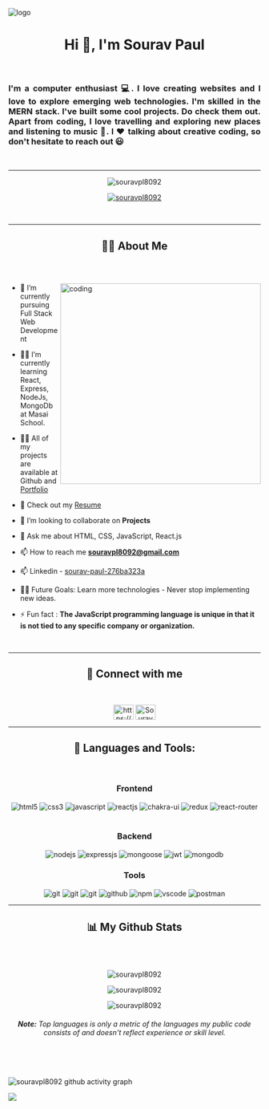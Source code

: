 ![logo](https://github.com/souravpl8092/souravpl8092/blob/main/iFull%20stack%20web%20Developer%20(1).png)
<h1 align="center">Hi 👋, I'm Sourav Paul</h1>
<br/>
<h3 align="justify">I'm a computer enthusiast 💻. I love creating websites and I love to explore emerging web technologies. I'm skilled in the MERN stack. I've built some cool projects. Do check them out. Apart from coding, I love travelling and exploring new places and listening to music 🎵. I ♥️ talking about creative coding, so don't hesitate to reach out 😃</h3>
<br/>
<hr/>

<p align="center"> <img src="https://komarev.com/ghpvc/?username=souravpl8092&label=Profile%20views&color=0e75b6&style=flat" alt="souravpl8092" /> </p>

<p align="center"> <a href="https://github.com/ryo-ma/github-profile-trophy"><img src="https://github-profile-trophy.vercel.app/?username=souravpl8092&theme=light" alt="souravpl8092" /></a> </p>
<br/>
<hr/>
<h2 align="center">🙋‍♂️ About Me</h2>
<br/>

<p align="left"> <a href="https://twitter.com/" target="blank"><img src="https://img.shields.io/twitter/follow/?logo=twitter&style=for-the-badge" alt="" /></a> </p>
<img align="right" alt="coding" width="400" src="https://media0.giphy.com/media/qgQUggAC3Pfv687qPC/giphy.gif">

- 🔭 I’m currently pursuing Full Stack Web Development

- 👨‍💻 I’m currently learning React, Express, NodeJs, MongoDb at Masai School.

- 👨‍💻 All of my projects are available at Github and [Portfolio](https://souravpl8092.github.io/)

- 📄 Check out my [Resume](https://drive.google.com/file/d/1BtlCp0aiUlaiP5yReW94bd1zuMLCXAFW/view)

- 💞️ I’m looking to collaborate on **Projects**

- 💬 Ask me about HTML, CSS, JavaScript, React.js

- 📫 How to reach me **souravpl8092@gmail.com**

- 📫 Linkedin - [sourav-paul-276ba323a](https://www.linkedin.com/in/sourav-paul-276ba323a/)

- 💪🏼 Future Goals: Learn more technologies - Never stop implementing new ideas.

- ⚡ Fun fact : **The JavaScript programming language is unique in that it is not tied to any specific company or organization.**
<br/>
<hr/>

<h2 align="center">📱 Connect with me</h2>
<br />
<p align="center">
<a href="https://www.linkedin.com/in/sourav-paul-276ba323a/" target="blank"><img align="center" src="https://raw.githubusercontent.com/rahuldkjain/github-profile-readme-generator/master/src/images/icons/Social/linked-in-alt.svg" alt="https://www.linkedin.com/in/sourav-paul-276ba323a/" height="30" width="40" /></a>
  <a href="https://twitter.com/Souravpl500" target="blank"><img align="center" src="https://raw.githubusercontent.com/rahuldkjain/github-profile-readme-generator/master/src/images/icons/Social/twitter.svg" alt="Sourav Paul" height="30" width="40" /></a>

  
</p>
<hr/>
<h2 align="center">🚀 Languages and Tools:</h2>
<br/>
<div align="center"> 
<div align="center"><h3 align="center">Frontend</h3>
<img src="https://img.shields.io/badge/html5-%23E34F26.svg?style=for-the-badge&logo=html5&logoColor=white" align="center" alt="html5">
<img src = "https://img.shields.io/badge/css3-%231572B6.svg?style=for-the-badge&logo=css3&logoColor=white" align="center" alt="css3">
<img src ="https://img.shields.io/badge/javascript-%23323330.svg?style=for-the-badge&logo=javascript&logoColor=%23F7DF1E" align="center" alt="javascript">
<img src="https://img.shields.io/badge/React-20232A?style=for-the-badge&logo=react&logoColor=61DAFB"  align="center" alt="reactjs" />
<img src = "https://img.shields.io/badge/chakra ui-%234ED1C5.svg?style=for-the-badge&logo=chakraui&logoColor=white" align="center" alt="chakra-ui"/>
<img src="https://img.shields.io/badge/Redux-593D88?style=for-the-badge&logo=redux&logoColor=white"  align="center" alt="redux" />
<img src="https://img.shields.io/badge/React_Router-CA4245?style=for-the-badge&logo=react-router&logoColor=white"  align="center" alt="react-router" />
</div>
 <br/>
  <div align="center"><h3 align="center">Backend</h3> 
<img src="https://img.shields.io/badge/Node.js-339933?style=for-the-badge&logo=nodedotjs&logoColor=white" align="center" alt="nodejs" />
<img src="https://img.shields.io/badge/Express.js-000000?style=for-the-badge&logo=express&logoColor=white" align="center" alt="expressjs"/>
<img src="https://img.shields.io/badge/mongoose-%2300f.svg?style=for-the-badge&logo=fastify&logoColor=white" align="center" alt="mongoose"/>
<img src="https://img.shields.io/badge/JWT-black?style=for-the-badge&logo=JSON%20web%20tokens" align="center" alt="jwt"/>
<img src="https://img.shields.io/badge/MongoDB-4EA94B?style=for-the-badge&logo=mongodb&logoColor=white" align="center" alt="mongodb"/>
 </div>
<div align="center"><h3 align="center">Tools</h3> 
<img src="https://img.shields.io/badge/Git-f44d27?style=for-the-badge&logo=git&logoColor=white"  align="center" alt="git"/>
<img src="https://img.shields.io/badge/netlify-%23000000.svg?style=for-the-badge&logo=netlify&logoColor=#00C7B7" align="center" alt="git"/>
<img src="https://img.shields.io/badge/vercel-%23000000.svg?style=for-the-badge&logo=vercel&logoColor=whit" align="center" alt="git"/>
<img src="https://img.shields.io/badge/GitHub-100000?style=for-the-badge&logo=github&logoColor=white"  align="center" alt="github"/>
<img src = "https://img.shields.io/badge/NPM-%23000000.svg?style=for-the-badge&logo=npm&logoColor=white" align="center" alt="npm">
<img src="https://img.shields.io/badge/Visual%20Studio-5C2D91.svg?style=for-the-badge&logo=visual-studio&logoColor=white"  align="center" alt="vscode"/>
<img src ="https://img.shields.io/badge/Postman-FF6C37?style=for-the-badge&logo=postman&logoColor=white" align="center" alt="postman">
 </div>
</div>
<hr/>
<h2 align="center">📊 My Github Stats</h2>
<br/> 
<br/> 
<div align="center">
<p align="center"> 
<img src="https://github-readme-stats.vercel.app/api/top-langs/?username=souravpl8092&layout=compact&theme=radical" alt="souravpl8092" />
</p>
<p align="center"> 
<img src="https://github-readme-stats.vercel.app/api?username=souravpl8092&show_icons=true&include_all_commits=true&count_private=true&contribs&locale=en&theme=radical" alt="souravpl8092"/>
</p>
<p align="center"> 
<img style="margin: auto;" src="https://github-readme-streak-stats.herokuapp.com?user=souravpl8092&theme=radical" alt="souravpl8092">
</p>
  
<h6 align="center"> <b>Note:</b> Top languages is only a metric of the languages my public code consists of and doesn't reflect experience or skill level.</h6>
</div>
<br>
<br>

![souravpl8092 github activity graph](https://github-readme-activity-graph.cyclic.app/graph?username=souravpl8092&bg_color=0D1117&color=5BCDEC&line=5BCDEC&point=FFFFFF&hide_border=true)

<img  src="https://raw.githubusercontent.com/Trilokia/Trilokia/379277808c61ef204768a61bbc5d25bc7798ccf1/bottom_header.svg" />
